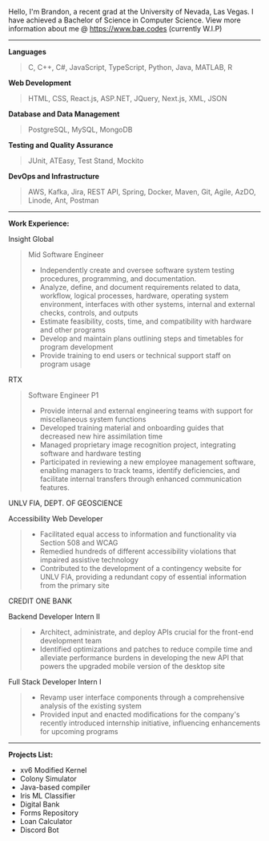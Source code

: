 Hello, I'm Brandon, a recent grad at the University of Nevada, Las Vegas. I have achieved a Bachelor of Science in Computer Science. View more information about me @ https://www.bae.codes (currently W.I.P)

---
**Languages**
> C, C++, C#, JavaScript, TypeScript, Python, Java, MATLAB, R

**Web Development**
> HTML, CSS, React.js, ASP.NET, JQuery, Next.js, XML, JSON

**Database and Data Management**
> PostgreSQL, MySQL, MongoDB

**Testing and Quality Assurance**
> JUnit, ATEasy, Test Stand, Mockito

**DevOps and Infrastructure**
> AWS, Kafka, Jira, REST API, Spring, Docker, Maven, Git, Agile, AzDO, Linode, Ant, Postman
---
**Work Experience:**

Insight Global

> Mid Software Engineer
> - Independently create and oversee software system testing procedures, programming, and documentation. 
> - Analyze, define, and document requirements related to data, workflow, logical processes, hardware, operating system environment, interfaces with other systems, internal and external checks, controls, and outputs
> - Estimate feasibility, costs, time, and compatibility with hardware and other programs
> - Develop and maintain plans outlining steps and timetables for program development
> - Provide training to end users or technical support staff on program usage

RTX

> Software Engineer P1
> - Provide internal and external engineering teams with support for miscellaneous system functions
> - Developed training material and onboarding guides that decreased new hire assimilation time
> - Managed proprietary image recognition project, integrating software and hardware testing
> - Participated in reviewing a new employee management software, enabling managers to track teams,
identify deficiencies, and facilitate internal transfers through enhanced communication features.

UNLV FIA, DEPT. OF GEOSCIENCE

Accessibility Web Developer
> - Facilitated equal access to information and functionality via Section 508 and WCAG
> - Remedied hundreds of different accessibility violations that impaired assistive technology
> - Contributed to the development of a contingency website for UNLV FIA, providing a redundant
copy of essential information from the primary site

CREDIT ONE BANK

Backend Developer Intern II
> - Architect, administrate, and deploy APIs crucial for the front-end development team
> - Identified optimizations and patches to reduce compile time and alleviate performance burdens in
developing the new API that powers the upgraded mobile version of the desktop site

Full Stack Developer Intern I
> - Revamp user interface components through a comprehensive analysis of the existing system
> - Provided input and enacted modifications for the company's recently introduced internship initiative,
influencing enhancements for upcoming programs
  
---
**Projects List:**
- xv6 Modified Kernel
- Colony Simulator
- Java-based compiler
- Iris ML Classifier
- Digital Bank
- Forms Repository
- Loan Calculator
- Discord Bot

